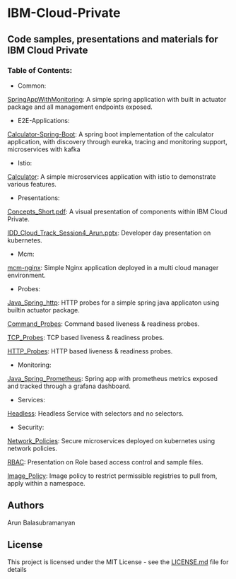 # IBM-Cloud-Private
## Code samples, presentations and materials for IBM Cloud Private

### Table of Contents:
- Common:

[SpringAppWithMonitoring](Common/SpringAppWithMonitoring): A simple spring application with built in actuator package and all management endpoints exposed.

- E2E-Applications:

[Calculator-Spring-Boot](E2E-Applications/Calculator-Spring-Boot): A spring boot implementation of the calculator application, with discovery through eureka, tracing and monitoring support, microservices with kafka

- Istio:

[Calculator](Istio/Calculator): A simple microservices application with istio to demonstrate various features.

- Presentations:

[Concepts_Short.pdf](Presentations/Concepts_Short.pdf): A visual presentation of components within IBM Cloud Private.

[IDD_Cloud_Track_Session4_Arun.pptx](Presentations/Developer_Day_Bangalore-Mar_2019/IDD_Cloud_Track_Session4_Arun.pptx): Developer day presentation on kubernetes.

- Mcm:

[mcm-nginx](Mcm/nginx): Simple Nginx application deployed in a multi cloud manager environment.

- Probes:

[Java_Spring_http](Probes/Java_Spring_http): HTTP probes for a simple spring java applicaton using builtin actuator package.

[Command_Probes](Probes/Command_Probes): Command based liveness & readiness probes.

[TCP_Probes](Probes/Tcp_Probes): TCP based liveness & readiness probes.

[HTTP_Probes](Probes/Http_Probes): HTTP based liveness & readiness probes.

- Monitoring:

[Java_Spring_Prometheus](Monitoring/Java_Spring_Prometheus): Spring app with prometheus metrics exposed and tracked through a grafana dashboard.

- Services:

[Headless](Services/Headless): Headless Service with selectors and no selectors.

- Security:

[Network_Policies](Security/Network_Policies): Secure microservices deployed on kubernetes using network policies.

[RBAC](Security/Rbac): Presentation on Role based access control and sample files.

[Image_Policy](Security/Image_Policy): Image policy to restrict permissible registries to pull from, apply within a namespace.

## Authors
Arun Balasubramanyan

## License
This project is licensed under the MIT License - see the [LICENSE.md](LICENSE.md) file for details